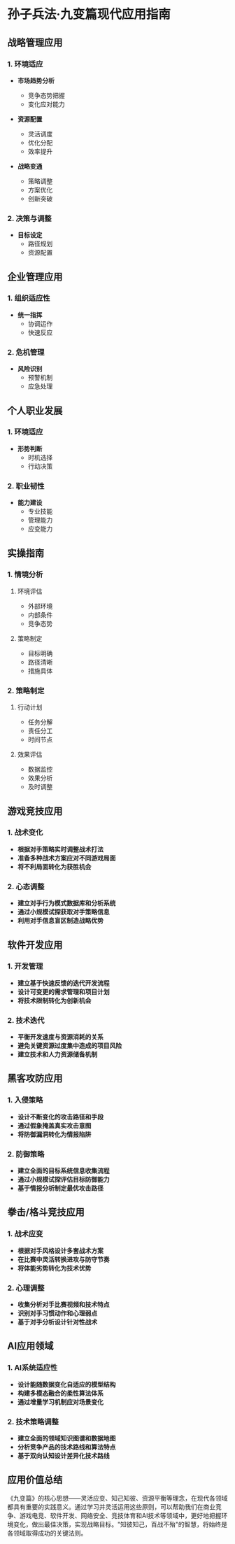 # 孙子兵法·九变篇现代应用指南

## 战略管理应用

### 1. 环境适应
- **市场趋势分析**
  - 竞争态势把握
  - 变化应对能力

- **资源配置**
  - 灵活调度
  - 优化分配
  - 效率提升

- **战略变通**
  - 策略调整
  - 方案优化
  - 创新突破

### 2. 决策与调整
- **目标设定**
  - 路径规划
  - 资源配置

## 企业管理应用

### 1. 组织适应性
- **统一指挥**
  - 协调运作
  - 快速反应

### 2. 危机管理
- **风险识别**
  - 预警机制
  - 应急处理

## 个人职业发展

### 1. 环境适应
- **形势判断**
  - 时机选择
  - 行动决策

### 2. 职业韧性
- **能力建设**
  - 专业技能
  - 管理能力
  - 应变能力

## 实操指南

### 1. 情境分析
1. 环境评估
   - 外部环境
   - 内部条件
   - 竞争态势

2. 策略制定
   - 目标明确
   - 路径清晰
   - 措施具体

### 2. 策略制定
1. 行动计划
   - 任务分解
   - 责任分工
   - 时间节点

2. 效果评估
   - 数据监控
   - 效果分析
   - 及时调整

## 游戏竞技应用

### 1. 战术变化
- **根据对手策略实时调整战术打法**
- **准备多种战术方案应对不同游戏局面**
- **将不利局面转化为获胜机会**

### 2. 心态调整
- **建立对手行为模式数据库和分析系统**
- **通过小规模试探获取对手策略信息**
- **利用对手信息盲区制造战略优势**

## 软件开发应用

### 1. 开发管理
- **建立基于快速反馈的迭代开发流程**
- **设计可变更的需求管理和项目计划**
- **将技术限制转化为创新机会**

### 2. 技术迭代
- **平衡开发速度与资源消耗的关系**
- **避免关键资源过度集中造成的项目风险**
- **建立技术和人力资源储备机制**

## 黑客攻防应用

### 1. 入侵策略
- **设计不断变化的攻击路径和手段**
- **通过假象掩盖真实攻击意图**
- **将防御漏洞转化为情报陷阱**

### 2. 防御策略
- **建立全面的目标系统信息收集流程**
- **通过小规模试探评估目标防御能力**
- **基于情报分析制定最优攻击路径**

## 拳击/格斗竞技应用

### 1. 战术应变
- **根据对手风格设计多套战术方案**
- **在比赛中灵活转换进攻与防守节奏**
- **将体能劣势转化为技术优势**

### 2. 心理调整
- **收集分析对手比赛视频和技术特点**
- **识别对手习惯动作和心理弱点**
- **基于对手分析设计针对性战术**

## AI应用领域

### 1. AI系统适应性
- **设计能随数据变化自适应的模型结构**
- **构建多模态融合的柔性算法体系**
- **通过增量学习机制应对场景变化**

### 2. 技术策略调整
- **建立全面的领域知识图谱和数据地图**
- **分析竞争产品的技术路线和算法特点**
- **基于双向认知设计差异化技术路线**

## 应用价值总结

《九变篇》的核心思想——灵活应变、知己知彼、资源平衡等理念，在现代各领域都具有重要的实践意义。通过学习并灵活运用这些原则，可以帮助我们在商业竞争、游戏电竞、软件开发、网络安全、竞技体育和AI技术等领域中，更好地把握环境变化，做出最佳决策，实现战略目标。"知彼知己，百战不殆"的智慧，将始终是各领域取得成功的关键法则。 
